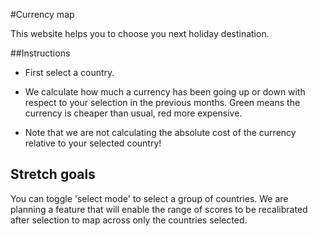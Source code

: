 #Currency map

This website helps you to choose you next holiday destination.

##Instructions

- First select a country. 

- We calculate how much a currency has been going up or down with respect to your selection in the previous months. Green means the currency is cheaper than usual, red more expensive.

- Note that we are not calculating the absolute cost of the currency relative to your selected country!

## Stretch goals

You can toggle 'select mode' to select a group of countries. We are planning a feature that will enable the range of scores to be recalibrated after selection to map across only the countries selected.
